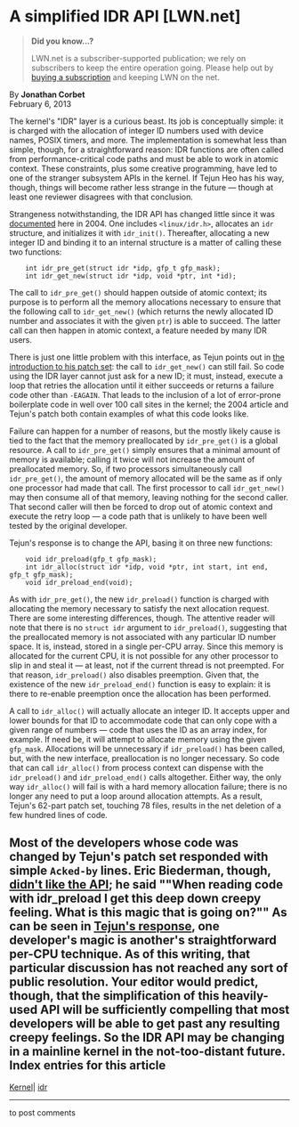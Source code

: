# A simplified IDR API [LWN.net]

> **Did you know...?**
> 
> LWN.net is a subscriber-supported publication; we rely on subscribers to keep the entire operation going. Please help out by [buying a subscription](/Promo/nst-nag4/subscribe) and keeping LWN on the net. 

By **Jonathan Corbet**  
February 6, 2013 

The kernel's "IDR" layer is a curious beast. Its job is conceptually simple: it is charged with the allocation of integer ID numbers used with device names, POSIX timers, and more. The implementation is somewhat less than simple, though, for a straightforward reason: IDR functions are often called from performance-critical code paths and must be able to work in atomic context. These constraints, plus some creative programming, have led to one of the stranger subsystem APIs in the kernel. If Tejun Heo has his way, though, things will become rather less strange in the future — though at least one reviewer disagrees with that conclusion. 

Strangeness notwithstanding, the IDR API has changed little since it was [documented](/Articles/103209/) here in 2004. One includes `<linux/idr.h>`, allocates an `idr` structure, and initializes it with `idr_init()`. Thereafter, allocating a new integer ID and binding it to an internal structure is a matter of calling these two functions: 
    
    
        int idr_pre_get(struct idr *idp, gfp_t gfp_mask);
        int idr_get_new(struct idr *idp, void *ptr, int *id);
    

The call to `idr_pre_get()` should happen outside of atomic context; its purpose is to perform all the memory allocations necessary to ensure that the following call to `idr_get_new()` (which returns the newly allocated ID number and associates it with the given `ptr`) is able to succeed. The latter call can then happen in atomic context, a feature needed by many IDR users. 

There is just one little problem with this interface, as Tejun points out in [the introduction to his patch set](/Articles/536019/): the call to `idr_get_new()` can still fail. So code using the IDR layer cannot just ask for a new ID; it must, instead, execute a loop that retries the allocation until it either succeeds or returns a failure code other than `-EAGAIN`. That leads to the inclusion of a lot of error-prone boilerplate code in well over 100 call sites in the kernel; the 2004 article and Tejun's patch both contain examples of what this code looks like. 

Failure can happen for a number of reasons, but the mostly likely cause is tied to the fact that the memory preallocated by `idr_pre_get()` is a global resource. A call to `idr_pre_get()` simply ensures that a minimal amount of memory is available; calling it twice will not increase the amount of preallocated memory. So, if two processors simultaneously call `idr_pre_get()`, the amount of memory allocated will be the same as if only one processor had made that call. The first processor to call `idr_get_new()` may then consume all of that memory, leaving nothing for the second caller. That second caller will then be forced to drop out of atomic context and execute the retry loop — a code path that is unlikely to have been well tested by the original developer. 

Tejun's response is to change the API, basing it on three new functions: 
    
    
        void idr_preload(gfp_t gfp_mask);
        int idr_alloc(struct idr *idp, void *ptr, int start, int end, gfp_t gfp_mask);
        void idr_preload_end(void);
    

As with `idr_pre_get()`, the new `idr_preload()` function is charged with allocating the memory necessary to satisfy the next allocation request. There are some interesting differences, though. The attentive reader will note that there is no `struct idr` argument to `idr_preload()`, suggesting that the preallocated memory is not associated with any particular ID number space. It is, instead, stored in a single per-CPU array. Since this memory is allocated for the current CPU, it is not possible for any other processor to slip in and steal it — at least, not if the current thread is not preempted. For that reason, `idr_preload()` also disables preemption. Given that, the existence of the new `idr_preload_end()` function is easy to explain: it is there to re-enable preemption once the allocation has been performed. 

A call to `idr_alloc()` will actually allocate an integer ID. It accepts upper and lower bounds for that ID to accommodate code that can only cope with a given range of numbers — code that uses the ID as an array index, for example. If need be, it will attempt to allocate memory using the given `gfp_mask`. Allocations will be unnecessary if `idr_preload()` has been called, but, with the new interface, preallocation is no longer necessary. So code that can call `idr_alloc()` from process context can dispense with the `idr_preload()` and `idr_preload_end()` calls altogether. Either way, the only way `idr_alloc()` will fail is with a hard memory allocation failure; there is no longer any need to put a loop around allocation attempts. As a result, Tejun's 62-part patch set, touching 78 files, results in the net deletion of a few hundred lines of code. 

Most of the developers whose code was changed by Tejun's patch set responded with simple `Acked-by` lines. Eric Biederman, though, [didn't like the API](/Articles/536352/); he said ""When reading code with idr_preload I get this deep down creepy feeling. What is this magic that is going on?"" As can be seen in [Tejun's response](/Articles/536353/), one developer's magic is another's straightforward per-CPU technique. As of this writing, that particular discussion has not reached any sort of public resolution. Your editor would predict, though, that the simplification of this heavily-used API will be sufficiently compelling that most developers will be able to get past any resulting creepy feelings. So the IDR API may be changing in a mainline kernel in the not-too-distant future.  
Index entries for this article  
---  
[Kernel](/Kernel/Index)| [idr](/Kernel/Index#idr)  
  


* * *

to post comments 
